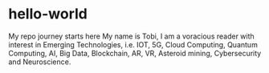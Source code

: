 # hello-world
My repo journey starts here
My name is Tobi, I am a voracious reader with interest in Emerging Technologies, i.e. IOT, 5G, Cloud
Computing, Quantum Computing, AI, Big Data, Blockchain, AR, VR, Asteroid mining,
Cybersecurity and Neuroscience.
